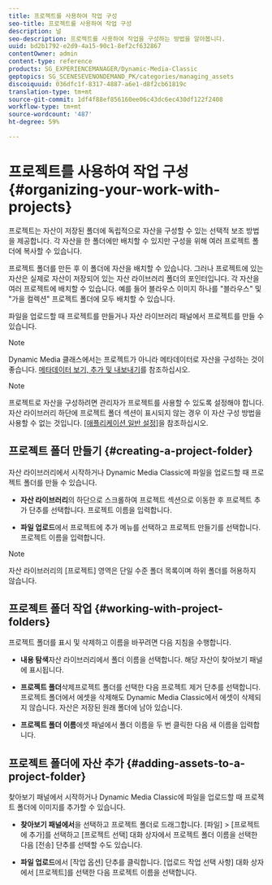 ```yaml
---
title: 프로젝트를 사용하여 작업 구성
seo-title: 프로젝트를 사용하여 작업 구성
description: 널
seo-description: 프로젝트를 사용하여 작업을 구성하는 방법을 알아봅니다.
uuid: bd2b1792-e2d9-4a15-90c1-8ef2cf632867
contentOwner: admin
content-type: reference
products: SG_EXPERIENCEMANAGER/Dynamic-Media-Classic
geptopics: SG_SCENESEVENONDEMAND_PK/categories/managing_assets
discoiquuid: 036dfc1f-8317-4887-a6e1-d8f2cb61819c
translation-type: tm+mt
source-git-commit: 1df4f88ef856160ee06c43dc6ec430df122f2408
workflow-type: tm+mt
source-wordcount: '487'
ht-degree: 59%

---
```



# 프로젝트를 사용하여 작업 구성{#organizing-your-work-with-projects}

프로젝트는 자산이 저장된 폴더에 독립적으로 자산을 구성할 수 있는 선택적 보조 방법을 제공합니다. 각 자산을 한 폴더에만 배치할 수 있지만 구성을 위해 여러 프로젝트 폴더에 복사할 수 있습니다.

프로젝트 폴더를 만든 후 이 폴더에 자산을 배치할 수 있습니다. 그러나 프로젝트에 있는 자산은 실제로 자산이 저장되어 있는 자산 라이브러리 폴더의 포인터입니다. 각 자산을 여러 프로젝트에 배치할 수 있습니다. 예를 들어 블라우스 이미지 하나를 &quot;블라우스&quot; 및 &quot;가을 컬렉션&quot; 프로젝트 폴더에 모두 배치할 수 있습니다.

파일을 업로드할 때 프로젝트를 만들거나 자산 라이브러리 패널에서 프로젝트를 만들 수 있습니다.

>[!NOTE]
>
>Dynamic Media 클래스에서는 프로젝트가 아니라 메타데이터로 자산을 구성하는 것이 좋습니다. [메타데이터 보기, 추가 및 내보내기](viewing-adding-exporting-metadata.md)를 참조하십시오.

>[!NOTE]
>
>프로젝트로 자산을 구성하려면 관리자가 프로젝트를 사용할 수 있도록 설정해야 합니다. 자산 라이브러리 하단에 프로젝트 폴더 섹션이 표시되지 않는 경우 이 자산 구성 방법을 사용할 수 없는 것입니다. [[애플리케이션 일반 설정]](application-setup.md#general-settings)을 참조하십시오.

## 프로젝트 폴더 만들기 {#creating-a-project-folder}

자산 라이브러리에서 시작하거나 Dynamic Media Classic에 파일을 업로드할 때 프로젝트 폴더를 만들 수 있습니다.

* **자산 라이브러리**&#x200B;의 하단으로 스크롤하여 프로젝트 섹션으로 이동한 후 프로젝트 추가 단추를 선택합니다. 프로젝트 이름을 입력합니다.

* **파일 업로드**&#x200B;에서 프로젝트에 추가 메뉴를 선택하고 프로젝트 만들기를 선택합니다. 프로젝트 이름을 입력합니다.

>[!NOTE]
>
>자산 라이브러리의 [프로젝트] 영역은 단일 수준 폴더 목록이며 하위 폴더를 허용하지 않습니다.

## 프로젝트 폴더 작업 {#working-with-project-folders}

프로젝트 폴더를 표시 및 삭제하고 이름을 바꾸려면 다음 지침을 수행합니다.

* **내용 탐색**&#x200B;자산 라이브러리에서 폴더 이름을 선택합니다. 해당 자산이 찾아보기 패널에 표시됩니다.

* **프로젝트 폴더**&#x200B;삭제프로젝트 폴더를 선택한 다음 프로젝트 제거 단추를 선택합니다. 프로젝트 폴더에서 에셋을 삭제해도 Dynamic Media Classic에서 에셋이 삭제되지 않습니다. 자산은 저장된 원래 폴더에 남아 있습니다.

* **프로젝트 폴더 이름**&#x200B;에셋 패널에서 폴더 이름을 두 번 클릭한 다음 새 이름을 입력합니다.

## 프로젝트 폴더에 자산 추가 {#adding-assets-to-a-project-folder}

찾아보기 패널에서 시작하거나 Dynamic Media Classic에 파일을 업로드할 때 프로젝트 폴더에 이미지를 추가할 수 있습니다.

* **찾아보기 패널에서**&#x200B;을 선택하고 프로젝트 폴더로 드래그합니다. [파일] > [프로젝트에 추가]를 선택하고 [프로젝트 선택] 대화 상자에서 프로젝트 폴더 이름을 선택한 다음 [전송] 단추를 선택할 수도 있습니다.

* **파일 업로드**&#x200B;에서 [작업 옵션] 단추를 클릭합니다. [업로드 작업 선택 사항] 대화 상자에서 [프로젝트]를 선택한 다음 프로젝트 이름을 선택합니다.
